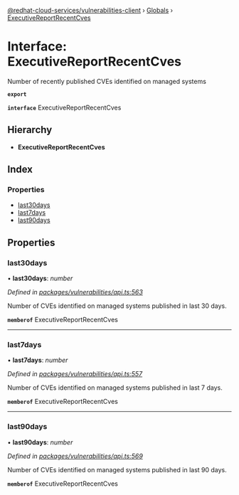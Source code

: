 [@redhat-cloud-services/vulnerabilities-client](../README.md) › [Globals](../globals.md) › [ExecutiveReportRecentCves](executivereportrecentcves.md)

# Interface: ExecutiveReportRecentCves

Number of recently published CVEs identified on managed systems

**`export`** 

**`interface`** ExecutiveReportRecentCves

## Hierarchy

* **ExecutiveReportRecentCves**

## Index

### Properties

* [last30days](executivereportrecentcves.md#last30days)
* [last7days](executivereportrecentcves.md#last7days)
* [last90days](executivereportrecentcves.md#last90days)

## Properties

###  last30days

• **last30days**: *number*

*Defined in [packages/vulnerabilities/api.ts:563](https://github.com/RedHatInsights/javascript-clients/blob/master/packages/vulnerabilities/api.ts#L563)*

Number of CVEs identified on managed systems published in last 30 days.

**`memberof`** ExecutiveReportRecentCves

___

###  last7days

• **last7days**: *number*

*Defined in [packages/vulnerabilities/api.ts:557](https://github.com/RedHatInsights/javascript-clients/blob/master/packages/vulnerabilities/api.ts#L557)*

Number of CVEs identified on managed systems published in last 7 days.

**`memberof`** ExecutiveReportRecentCves

___

###  last90days

• **last90days**: *number*

*Defined in [packages/vulnerabilities/api.ts:569](https://github.com/RedHatInsights/javascript-clients/blob/master/packages/vulnerabilities/api.ts#L569)*

Number of CVEs identified on managed systems published in last 90 days.

**`memberof`** ExecutiveReportRecentCves

